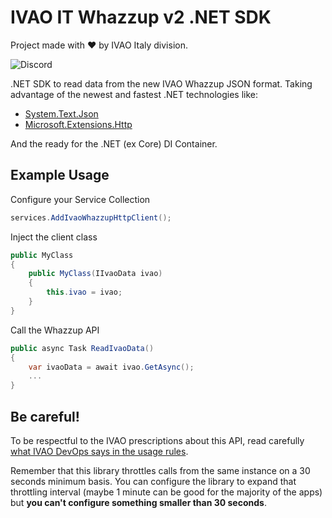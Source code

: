 # IVAO IT Whazzup v2 .NET SDK
Project made with ❤️ by IVAO Italy division.

![Discord](https://img.shields.io/discord/426318927220441089)

.NET SDK to read data from the new IVAO Whazzup JSON format.
Taking advantage of the newest and fastest .NET technologies like:
* [System.Text.Json](https://docs.microsoft.com/en-us/dotnet/api/system.text.json?view=net-6.0)
* [Microsoft.Extensions.Http](https://docs.microsoft.com/en-us/dotnet/core/extensions/http-client)

And the ready for the .NET (ex Core) DI Container.

## Example Usage
Configure your Service Collection
```csharp
services.AddIvaoWhazzupHttpClient();
```

Inject the client class
```csharp
public MyClass
{
    public MyClass(IIvaoData ivao)
    {
        this.ivao = ivao;
    }
}
```

Call the Whazzup API
```csharp
public async Task ReadIvaoData()
{
    var ivaoData = await ivao.GetAsync();
    ...
}
```

## Be careful!

To be respectful to the IVAO prescriptions about this API, read carefully [what IVAO DevOps says in the usage rules](https://wiki.ivao.aero/en/home/devops/api/whazuup/how-to-retrieve-v2).

Remember that this library throttles calls from the same instance on a 30 seconds minimum basis. You can configure the library to expand that throttling interval (maybe 1 minute can be good for the majority of the apps) but **you can't configure something smaller than 30 seconds**.

